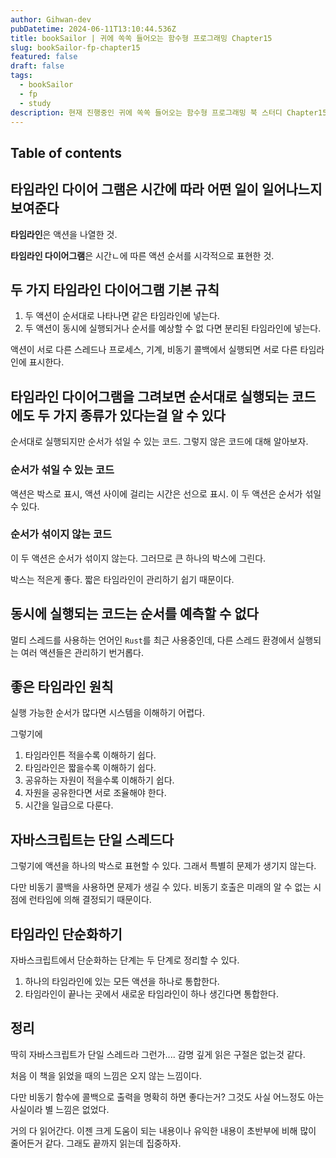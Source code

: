 ```yaml
---
author: Gihwan-dev
pubDatetime: 2024-06-11T13:10:44.536Z
title: bookSailor | 귀에 쏙쏙 들어오는 함수형 프로그래밍 Chapter15
slug: bookSailor-fp-chapter15
featured: false
draft: false
tags:
  - bookSailor
  - fp
  - study
description: 현재 진행중인 귀에 쏙쏙 들어오는 함수형 프로그래밍 북 스터디 Chapter15 요약본입니다.
---
```


## Table of contents

## 타임라인 다이어 그램은 시간에 따라 어떤 일이 일어나느지 보여준다

**타임라인**은 액션을 나열한 것.

**타임라인 다이어그램**은 시간ㄴ에 따른 액션 순서를 시각적으로 표현한 것.

## 두 가지 타임라인 다이어그램 기본 규칙

1. 두 액션이 순서대로 나타나면 같은 타임라인에 넣는다.
2. 두 액션이 동시에 실행되거나 순서를 예상할 수 없 다면 분리된 타임라인에 넣는다.

액션이 서로 다른 스레드나 프로세스, 기계, 비동기 콜백에서 실행되면 서로 다른 타임라인에 표시한다.

## 타임라인 다이어그램을 그려보면 순서대로 실행되는 코드에도 두 가지 종류가 있다는걸 알 수 있다

순서대로 실행되지만 순서가 섞일 수 있는 코드. 그렇지 않은 코드에 대해 알아보자.

### 순서가 섞일 수 있는 코드

액션은 박스로 표시, 액션 사이에 걸리는 시간은 선으로 표시. 이 두 액션은 순서가 섞일 수 있다.

### 순서가 섞이지 않는 코드

이 두 액션은 순서가 섞이지 않는다. 그러므로 큰 하나의 박스에 그린다.

박스는 적은게 좋다. 짧은 타임라인이 관리하기 쉽기 때문이다.

## 동시에 실행되는 코드는 순서를 예측할 수 없다

멀티 스레드를 사용하는 언어인 `Rust`를 최근 사용중인데, 다른 스레드 환경에서 실행되는 여러 액션들은 관리하기 번거롭다.

## 좋은 타임라인 원칙

실행 가능한 순서가 많다면 시스템을 이해하기 어렵다.

그렇기에

1. 타임라인튼 적을수록 이해하기 쉽다.
2. 타임라인은 짧을수록 이해하기 쉽다.
3. 공유하는 자원이 적을수록 이해하기 쉽다.
4. 자원을 공유한다면 서로 조율해야 한다.
5. 시간을 일급으로 다룬다.

## 자바스크립트는 단일 스레드다

그렇기에 액션을 하나의 박스로 표현할 수 있다. 그래서 특별히 문제가 생기지 않는다.

다만 비동기 콜백을 사용하면 문제가 생길 수 있다. 비동기 호출은 미래의 알 수 없는 시점에 런타임에 의해 결정되기 때문이다.

## 타임라인 단순화하기

자바스크립트에서 단순화하는 단계는 두 단계로 정리할 수 있다.

1. 하나의 타임라인에 있는 모든 액션을 하나로 통합한다.
2. 타임라인이 끝나는 곳에서 새로운 타임라인이 하나 생긴다면 통합한다.

## 정리

딱히 자바스크립트가 단일 스레드라 그런가.... 감명 깊게 읽은 구절은 없는것 같다.

처음 이 책을 읽었을 때의 느낌은 오지 않는 느낌이다.

다만 비동기 함수에 콜백으로 출력을 명확히 하면 좋다는거? 그것도 사실 어느정도 아는 사실이라 별 느낌은 없었다.

거의 다 읽어간다. 이젠 크게 도움이 되는 내용이나 유익한 내용이 초반부에 비해 많이 줄어든거 같다. 그래도 끝까지 읽는데 집중하자.
